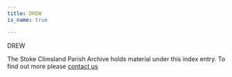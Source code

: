 ```yaml
---
title: DREW
is_name: true

---
```


DREW


The Stoke Climsland Parish Archive holds material under this index entry. To find out more please [contact us](/contact/)

